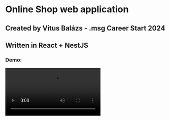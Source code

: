 # Online Shop web application

## Created by Vitus Balázs - .msg Career Start 2024

## Written in React + NestJS

### Demo:

![Demo Video](public/demo.mkv)
